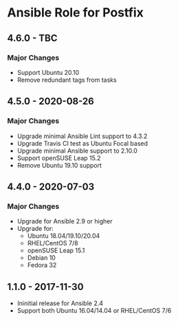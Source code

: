 # Ansible Role for Postfix

## 4.6.0 - TBC

### Major Changes

  - Support Ubuntu 20.10
  - Remove redundant tags from tasks

## 4.5.0 - 2020-08-26

### Major Changes

  - Upgrade minimal Ansible Lint support to 4.3.2
  - Upgrade Travis CI test as Ubuntu Focal based
  - Upgrade minimal Ansible support to 2.10.0
  - Support openSUSE Leap 15.2
  - Remove Ubuntu 19.10 support

## 4.4.0 - 2020-07-03

### Major Changes

  - Upgrade for Ansible 2.9 or higher
  - Upgrade for:
      - Ubuntu 18.04/19.10/20.04
      - RHEL/CentOS 7/8
      - openSUSE Leap 15.1
      - Debian 10
      - Fedora 32

## 1.1.0 - 2017-11-30

  - Ininitial release for Ansible 2.4
  - Support both Ubuntu 16.04/14.04 or RHEL/CentOS 7/6
